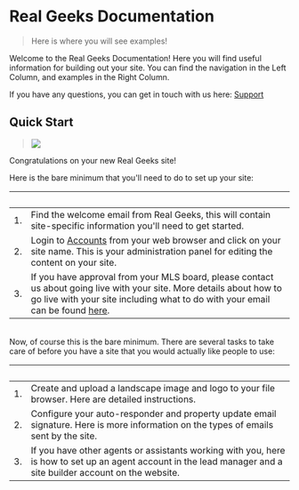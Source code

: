 # Real Geeks Documentation

> Here is where you will see examples!

Welcome to the Real Geeks Documentation! Here you will find useful information for building out your site. You can find the navigation in the Left Column, and examples in the Right Column.

If you have any questions, you can get in touch with us here: [Support](https://www.realgeeks.com/support/)

## Quick Start

> <img src="http://fc09.deviantart.net/fs70/i/2013/147/c/e/kitten_png_by_lg_design-d66s97o.png"/>

Congratulations on your new Real Geeks site!

Here is the bare minimum that you'll need to do to set up your site:

&nbsp; | &nbsp;
---| ---
1.| Find the welcome email from Real Geeks, this will contain site-specific information you'll need to get started.
2.| Login to [Accounts](https://accounts.realgeeks.com/) from your web browser and click on your site name. This is your administration panel for editing the content on your site.
3.| If you have approval from your MLS board, please contact us about going live with your site. More details about how to go live with your site including what to do with your email can be found [here](insert_link_to_going_live).

<br>
Now, of course this is the bare minimum. There are several tasks to take care of before you have a site that you would actually like people to use:

&nbsp; | &nbsp;
---| ---
1.| Create and upload a landscape image and logo to your file browser. Here are detailed instructions.
2.| Configure your auto-responder and property update email signature. Here is more information on the types of emails sent by the site.
3.| If you have other agents or assistants working with you, here is how to set up an agent account in the lead manager and a site builder account on the website.
